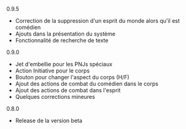 0.9.5
- Correction de la suppression d'un esprit du monde alors qu'il est comédien
- Ajouts dans la présentation du système
- Fonctionnalité de recherche de texte

0.9.0
- Jet d'embellie pour les PNJs spéciaux
- Action Initiative pour le corps
- Bouton pour changer l'aspect du corps (H/F)
- Ajout des actions de combat du comédien dans le corps
- Ajout des actions de combat dans l'esprit
- Quelques corrections mineures

0.8.0
- Release de la version beta